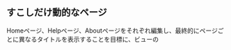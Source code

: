 ## すこしだけ動的なページ
Homeページ、Helpページ、Aboutページをそれぞれ編集し、最終的にページごとに異なるタイトルを表示することを目標に、ビューの<title>タグの内容を変更する  
ちなみにtitleタグは、SEOにも重要な役割を果たすらしい


1. ページタイトルの簡単なテストを書き (red)  
2. 3つのページにタイトルを追加し (green)  
3.レイアウトファイルを活用してコードの重複を解決 (REFACTOR)  
のサイクルをやっていきましょう  


### タイトルをテストする
```test/controllers/static_pages_controller_test.rb```に  
```assert_select "title", "**** | Ruby on Rails Tutorial Sample App"```  
'****の部分にはHomeとかHelp、About)  
を書き加える
```  
  test "should get home" do
    get static_pages_home_url
    assert_response :success
    assert_select "title", "Home | Ruby on Rails Tutorial Sample App"
  end
```  

rails testを実行すると、想定通り
3 tests, 6 assertions, 3 failures, 0 errors, 0 skipsとなります
```  
StaticPagesControllerTest#test_should_get_about [/home/ec2-user/environment/sample_app/test/controllers/static_pages_controller_test.rb:20]:
Expected at least 1 element matching "title", found 0..
Expected 0 to be >= 1.
```  
とあるので、titleがないですよというエラー  

### タイトルを追加する
```app/views/static_pages/home.html.erb```に以下を追加  
```  
  <head>
    <title>Home | Ruby on Rails Tutorial Sample App</title>
  </head>
```  
HelpやAboutにも同様に。

```rails test```  
```3 tests, 6 assertions, 0 failures, 0 errors, 0 skips```  
これでオーケー

演習
テストページではRuby on Rails Tutorial Sample Appが繰り返されているので簡潔にする為に以下を書く
```  
  def setup
    @base_title = "Ruby on Rails Tutorial Sample App"
  end
```  
そうするとこうできる  
```  
test "should get home" do  
    get static_pages_home_url  
    assert_response :success  
    assert_select "title", "Home | #{@base_title}"  
  end  
…  
```  


### レイアウトと埋め込みRuby (Refactor)


#### titleを動的に生成する
```app/view/home.html.erb```内で、  
- 1行目に<% provide(:title, "Home") %>を記述  
provideメソッドを呼び出し、文字列"Home"とラベル:titleを関連付ける
なお<%…%>という記法だとビューには表示されない  

- <title>タグ内を書き換える
ここでyieldメソッドを呼び出す  
```  
<head>  
  <title>Home | Ruby on Rails Tutorial Sample App</title>  
</head>  
```  
↓
```  
<head>  
    <title><%= yield(:title) %> | Ruby on Rails Tutorial Sample App</title>  
</head>  
```  

なお<%=…%>という記法だとビューに表示される  

★<head></head>内にタイトルであるHomeを<title>Home|…</tilte>と文字列で書くのではなく、動的に生成されるようにするわけだ！  


#### 各ビューファイルの重複を避ける(DRY)
この時点でビューファイルの構造は
```
<% provide(:title, "The Title") %>
<!DOCTYPE html>
<html>
  <head>
    <title><%= yield(:title) %> | Ruby on Rails Tutorial Sample App</title>
  </head>
  <body>
    Contents
  </body>
</html>
```  
のようになっており各ページでbodyタグの中身以外は同じであるため、
この重複した構造をDRYにする

app/views/layouts/application.html.erb内に
```<title><%= yield(:title) %> | Ruby on Rails Tutorial Sample App</title>```を挿入

<body>
  <%= yield %>	←ここにはビューファイルの内容が挿入される
</body>

application.html.erbと重複するHTMLを削除して、内部のコンテンツだけ残す
```
<% provide(:title, "Home") %>
<!DOCTYPE html>
<html>
  <head>
    <title><%= yield(:title) %> | Ruby on Rails Tutorial Sample App</title>
  </head>
  <body>
    <h1>見出し</h1>
    <p>
      "内容"
    </p>
  </body>
</html>
```
↓
```
<% provide(:title, "Home") %>
<h1>見出し</h1>
<p>
  "内容"
</p>
```

これでオーライ。

## テスト用のセットアップ

### テストで赤字や緑字を表示するminitest reporters
要：minitest-reporters gem  

```test/test_helper.rb```に  
```  
require "minitest/reporters"  
Minitest::Reporters.use!  
```  
を追加

### ファイルに変更が加わった際、自動テストを実施するGuard
要：guard gem  
- ```bundle exec guard init```でguardの初期化  
- 自動テストが実行されるようにGuardfileを編集  
